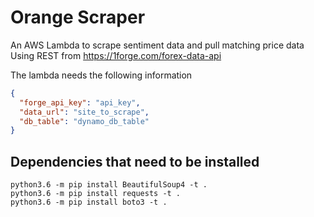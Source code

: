 # Orange Scraper

An AWS Lambda to scrape sentiment data and pull matching price data Using REST from https://1forge.com/forex-data-api
 
The lambda needs the following information

```json
{
  "forge_api_key": "api_key",
  "data_url": "site_to_scrape",
  "db_table": "dynamo_db_table"
}
``` 

## Dependencies that need to be installed

```
python3.6 -m pip install BeautifulSoup4 -t .
python3.6 -m pip install requests -t .
python3.6 -m pip install boto3 -t .
```
